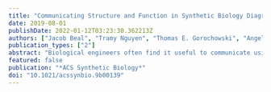 ```yaml
---
title: "Communicating Structure and Function in Synthetic Biology Diagrams"
date: 2019-08-01
publishDate: 2022-01-12T03:23:30.362213Z
authors: ["Jacob Beal", "Tramy Nguyen", "Thomas E. Gorochowski", "Angel Goñi-Moreno", "James Scott-Brown", "James Alastair McLaughlin", "Curtis Madsen", "Benjamin Aleritsch", "Bryan Bartley", "Shyam Bhakta", "Mike Bissell", "Sebastian Castillo Hair", "Kevin Clancy", "Augustin Luna", "Nicolas Le Novère", "Zach Palchick", "Matthew Pocock", "Herbert Sauro", "John T. Sexton", "Jeffrey J. Tabor", "Christopher A. Voigt", "Zach Zundel", "Chris Myers", "Anil Wipat"]
publication_types: ["2"]
abstract: "Biological engineers often find it useful to communicate using diagrams. These diagrams can include information both about the structure of the nucleic acid sequences they are engineering and about the functional relationships between features of these sequences and/or other molecular species. A number of conventions and practices have begun to emerge within synthetic biology for creating such diagrams, and the Synthetic Biology Open Language Visual (SBOL Visual) has been developed as a standard to organize, systematize, and extend such conventions in order to produce a coherent visual language. Here, we describe SBOL Visual version 2, which expands previous diagram standards to include new functional interactions, categories of molecular species, support for families of glyph variants, and the ability to indicate modular structure and mappings between elements of a system. SBOL Visual 2 also clarifies a number of requirements and best practices, significantly expands the collection of glyphs available to describe genetic features, and can be readily applied using a wide variety of software tools, both general and bespoke."
featured: false
publication: "*ACS Synthetic Biology*"
doi: "10.1021/acssynbio.9b00139"
---
```


